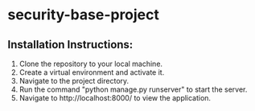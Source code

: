 # security-base-project

## Installation Instructions:

1. Clone the repository to your local machine.
2. Create a virtual environment and activate it.
3. Navigate to the project directory.
4. Run the command "python manage.py runserver" to start the server.
5. Navigate to http://localhost:8000/ to view the application.

